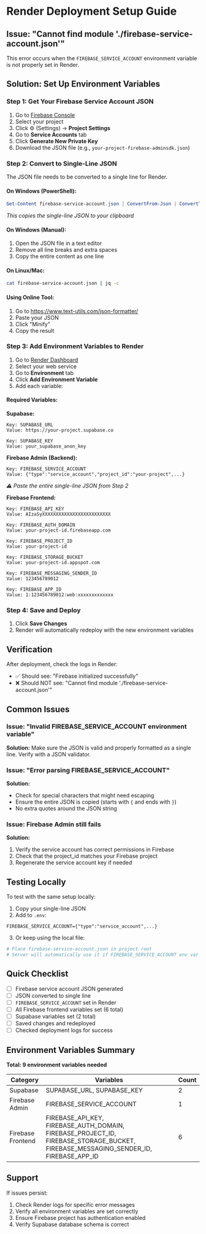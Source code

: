 # Render Deployment Setup Guide

## Issue: "Cannot find module './firebase-service-account.json'"

This error occurs when the `FIREBASE_SERVICE_ACCOUNT` environment variable is not properly set in Render.

## Solution: Set Up Environment Variables

### Step 1: Get Your Firebase Service Account JSON

1. Go to [Firebase Console](https://console.firebase.google.com/)
2. Select your project
3. Click ⚙️ (Settings) → **Project Settings**
4. Go to **Service Accounts** tab
5. Click **Generate New Private Key**
6. Download the JSON file (e.g., `your-project-firebase-adminsdk.json`)

### Step 2: Convert to Single-Line JSON

The JSON file needs to be converted to a single line for Render.

#### On Windows (PowerShell):
```powershell
Get-Content firebase-service-account.json | ConvertFrom-Json | ConvertTo-Json -Compress | Set-Clipboard
```
*This copies the single-line JSON to your clipboard*

#### On Windows (Manual):
1. Open the JSON file in a text editor
2. Remove all line breaks and extra spaces
3. Copy the entire content as one line

#### On Linux/Mac:
```bash
cat firebase-service-account.json | jq -c
```

#### Using Online Tool:
1. Go to https://www.text-utils.com/json-formatter/
2. Paste your JSON
3. Click "Minify"
4. Copy the result

### Step 3: Add Environment Variables to Render

1. Go to [Render Dashboard](https://dashboard.render.com/)
2. Select your web service
3. Go to **Environment** tab
4. Click **Add Environment Variable**
5. Add each variable:

#### Required Variables:

**Supabase:**
```
Key: SUPABASE_URL
Value: https://your-project.supabase.co
```

```
Key: SUPABASE_KEY
Value: your_supabase_anon_key
```

**Firebase Admin (Backend):**
```
Key: FIREBASE_SERVICE_ACCOUNT
Value: {"type":"service_account","project_id":"your-project",...}
```
*⚠️ Paste the entire single-line JSON from Step 2*

**Firebase Frontend:**
```
Key: FIREBASE_API_KEY
Value: AIzaSyXXXXXXXXXXXXXXXXXXXXXXXXX
```

```
Key: FIREBASE_AUTH_DOMAIN
Value: your-project-id.firebaseapp.com
```

```
Key: FIREBASE_PROJECT_ID
Value: your-project-id
```

```
Key: FIREBASE_STORAGE_BUCKET
Value: your-project-id.appspot.com
```

```
Key: FIREBASE_MESSAGING_SENDER_ID
Value: 123456789012
```

```
Key: FIREBASE_APP_ID
Value: 1:123456789012:web:xxxxxxxxxxxxx
```

### Step 4: Save and Deploy

1. Click **Save Changes**
2. Render will automatically redeploy with the new environment variables

## Verification

After deployment, check the logs in Render:
- ✅ Should see: "Firebase initialized successfully"
- ❌ Should NOT see: "Cannot find module './firebase-service-account.json'"

## Common Issues

### Issue: "Invalid FIREBASE_SERVICE_ACCOUNT environment variable"
**Solution:** Make sure the JSON is valid and properly formatted as a single line. Verify with a JSON validator.

### Issue: "Error parsing FIREBASE_SERVICE_ACCOUNT"
**Solution:** 
- Check for special characters that might need escaping
- Ensure the entire JSON is copied (starts with `{` and ends with `}`)
- No extra quotes around the JSON string

### Issue: Firebase Admin still fails
**Solution:**
1. Verify the service account has correct permissions in Firebase
2. Check that the project_id matches your Firebase project
3. Regenerate the service account key if needed

## Testing Locally

To test with the same setup locally:

1. Copy your single-line JSON
2. Add to `.env`:
```env
FIREBASE_SERVICE_ACCOUNT={"type":"service_account",...}
```

3. Or keep using the local file:
```bash
# Place firebase-service-account.json in project root
# Server will automatically use it if FIREBASE_SERVICE_ACCOUNT env var is not set
```

## Quick Checklist

- [ ] Firebase service account JSON generated
- [ ] JSON converted to single line
- [ ] `FIREBASE_SERVICE_ACCOUNT` set in Render
- [ ] All Firebase frontend variables set (6 total)
- [ ] Supabase variables set (2 total)
- [ ] Saved changes and redeployed
- [ ] Checked deployment logs for success

## Environment Variables Summary

**Total: 9 environment variables needed**

| Category | Variables | Count |
|----------|-----------|-------|
| Supabase | SUPABASE_URL, SUPABASE_KEY | 2 |
| Firebase Admin | FIREBASE_SERVICE_ACCOUNT | 1 |
| Firebase Frontend | FIREBASE_API_KEY, FIREBASE_AUTH_DOMAIN, FIREBASE_PROJECT_ID, FIREBASE_STORAGE_BUCKET, FIREBASE_MESSAGING_SENDER_ID, FIREBASE_APP_ID | 6 |

## Support

If issues persist:
1. Check Render logs for specific error messages
2. Verify all environment variables are set correctly
3. Ensure Firebase project has authentication enabled
4. Verify Supabase database schema is correct

